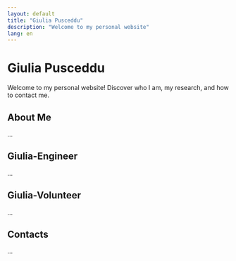 ```yaml
---
layout: default
title: "Giulia Pusceddu"
description: "Welcome to my personal website"
lang: en
---
```


# Giulia Pusceddu

Welcome to my personal website! Discover who I am, my research, and how to contact me.

## About Me
...

## Giulia-Engineer 
...

## Giulia-Volunteer
...

## Contacts
...
